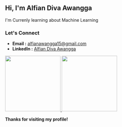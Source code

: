 ## Hi, I'm Alfian Diva Awangga
I'm Currenly learning about Machine Learning

### Let's Connect
- **Email :** alfianawangga15@gmail.com
- **LinkedIn :** [Alfian Diva Awangga](www.linkedin.com/in/alfian-diva-awangga)

<!--
**AlfianAwangga/AlfianAwangga** is a ✨ _special_ ✨ repository because its `README.md` (this file) appears on your GitHub profile.

Here are some ideas to get you started:

- 🔭 I’m currently working on ...
- 🌱 I’m currently learning ...
- 👯 I’m looking to collaborate on ...
- 🤔 I’m looking for help with ...
- 💬 Ask me about ...
- 📫 How to reach me: ...
- 😄 Pronouns: ...
- ⚡ Fun fact: ...
-->

<p align="left">
<a href="https://github.com/penuliscode">
  <img height="180em" src="https://github-readme-stats-eight-theta.vercel.app/api?username=AlfianAwangga&show_icons=true&theme=algolia&include_all_commits=true&count_private=true"/>
  <img height="180em" src="https://github-readme-stats-eight-theta.vercel.app/api/top-langs/?username=AlfianAwangga&layout=compact&theme=algolia"/>
</a>
</p>

**Thanks for visiting my profile!**
